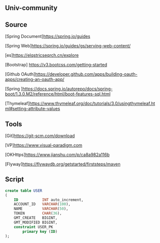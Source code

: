 ## Univ-community

## Source
[Spring Document]https://spring.io/guides

[Spring Web]https://spring.io/guides/gs/serving-web-content/

[es]https://elqstricseqrch.cn/explore

[Bootstrap] https://v3.bootcss.com/getting-started

[Github OAuth]https://developer.github.com/apps/building-oauth-apps/creating-an-oauth-app/

[Spring ]https://docs.spring.io/autorepo/docs/spring-boot/1.3.0.M2/reference/html/boot-features-sql.html

[Thymeleaf]https://www.thymeleaf.org/doc/tutorials/3.0/usingthymeleaf.html#setting-attribute-values

## Tools
[Git]https://git-scm.com/download

[VP]https://www.visual-paradigm.com

[OKHttps]https://www.jianshu.com/p/ca8a982a116b

[Flyway]https://flywaydb.org/getstarted/firststeps/maven

## Script
```sql
create table USER
(
    ID           INT auto_increment,
    ACCOUNT_ID   VARCHAR(100),
    NAME         VARCHAR(50),
    TOKEN        CHAR(36),
    GMT_CREATE   BIGINT,
    GMT_MODIFIED BIGINT,
    constraint USER_PK
        primary key (ID)
);


```
